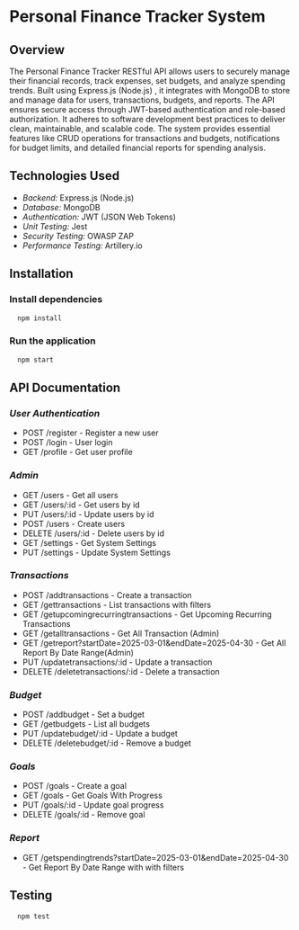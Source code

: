 # Personal Finance Tracker System

## Overview
The Personal Finance Tracker RESTful API allows users to securely manage their financial records, track expenses, set budgets, and analyze spending trends. Built using Express.js (Node.js) , it integrates with MongoDB to store and manage data for users, transactions, budgets, and reports. The API ensures secure access through JWT-based authentication and role-based authorization. It adheres to software development best practices to deliver clean, maintainable, and scalable code. The system provides essential features like CRUD operations for transactions and budgets, notifications for budget limits, and detailed financial reports for spending analysis.

## Technologies Used
- *Backend:* Express.js (Node.js)
- *Database:* MongoDB
- *Authentication:* JWT (JSON Web Tokens)
- *Unit Testing:* Jest 
- *Security Testing:* OWASP ZAP 
- *Performance Testing:* Artillery.io

## Installation

### Install dependencies

```bash
  npm install
```


### Run the application

```bash
  npm start
```

## API Documentation

### *User Authentication*
- POST /register - Register a new user
- POST /login - User login
- GET /profile - Get user profile

### *Admin*
- GET /users - Get all users
- GET /users/:id - Get users by id
- PUT /users/:id - Update users by id
- POST /users - Create users
- DELETE /users/:id - Delete users by id
- GET /settings - Get System Settings
- PUT /settings - Update System Settings

### *Transactions*
- POST /addtransactions - Create a transaction
- GET /gettransactions - List transactions with filters
- GET /getupcomingrecurringtransactions - Get Upcoming Recurring Transactions
- GET /getalltransactions - Get All Transaction (Admin)
- GET /getreport?startDate=2025-03-01&endDate=2025-04-30 - Get All Report By Date Range(Admin)
- PUT /updatetransactions/:id - Update a transaction
- DELETE /deletetransactions/:id - Delete a transaction

### *Budget*
- POST /addbudget - Set a budget
- GET /getbudgets - List all budgets
- PUT /updatebudget/:id - Update a budget
- DELETE /deletebudget/:id - Remove a budget

### *Goals*
- POST /goals - Create a goal
- GET /goals - Get Goals With Progress
- PUT /goals/:id - Update goal progress
- DELETE /goals/:id - Remove goal

### *Report*
- GET /getspendingtrends?startDate=2025-03-01&endDate=2025-04-30 - Get Report By Date Range with with filters


## Testing

```bash
  npm test
```